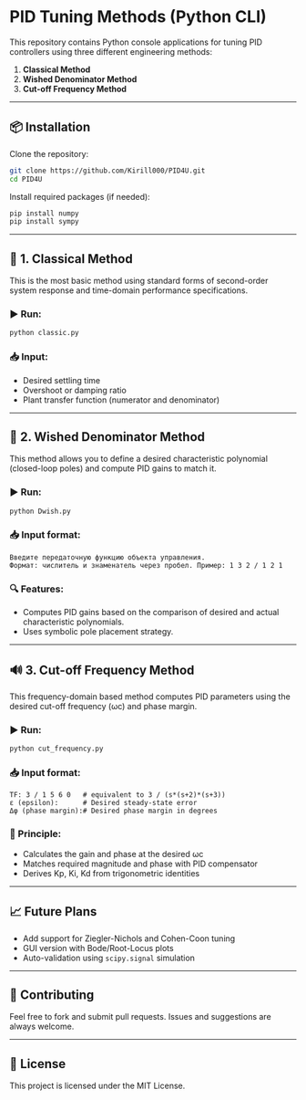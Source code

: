 # PID Tuning Methods (Python CLI)

This repository contains Python console applications for tuning PID controllers using three different engineering methods:

1. **Classical Method**
2. **Wished Denominator Method**
3. **Cut-off Frequency Method**

---

## 📦 Installation

Clone the repository:

```bash
git clone https://github.com/Kirill000/PID4U.git
cd PID4U
```

Install required packages (if needed):

```bash
pip install numpy
pip install sympy
```

---

## 🧪 1. Classical Method

This is the most basic method using standard forms of second-order system response and time-domain performance specifications.

### ▶️ Run:

```bash
python classic.py
```

### 📥 Input:
- Desired settling time
- Overshoot or damping ratio
- Plant transfer function (numerator and denominator)

---

## 🧮 2. Wished Denominator Method

This method allows you to define a desired characteristic polynomial (closed-loop poles) and compute PID gains to match it.

### ▶️ Run:

```bash
python Dwish.py
```

### 📥 Input format:
```plaintext
Введите передаточную функцию объекта управления.
Формат: числитель и знаменатель через пробел. Пример: 1 3 2 / 1 2 1
```

### 🔍 Features:
- Computes PID gains based on the comparison of desired and actual characteristic polynomials.
- Uses symbolic pole placement strategy.

---

## 🔊 3. Cut-off Frequency Method

This frequency-domain based method computes PID parameters using the desired cut-off frequency (ωc) and phase margin.

### ▶️ Run:

```bash
python cut_frequency.py
```

### 📥 Input format:
```plaintext
TF: 3 / 1 5 6 0   # equivalent to 3 / (s*(s+2)*(s+3))
ε (epsilon):      # Desired steady-state error
Δφ (phase margin):# Desired phase margin in degrees
```

### 🧠 Principle:
- Calculates the gain and phase at the desired ωc
- Matches required magnitude and phase with PID compensator
- Derives Kp, Ki, Kd from trigonometric identities

---

## 📈 Future Plans

- Add support for Ziegler-Nichols and Cohen-Coon tuning
- GUI version with Bode/Root-Locus plots
- Auto-validation using `scipy.signal` simulation

---

## 🤝 Contributing

Feel free to fork and submit pull requests. Issues and suggestions are always welcome.

---

## 📜 License

This project is licensed under the MIT License.
